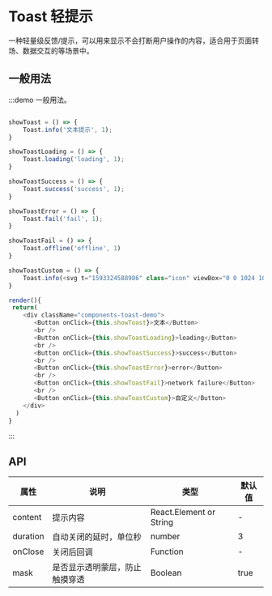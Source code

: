 # Toast 轻提示 

一种轻量级反馈/提示，可以用来显示不会打断用户操作的内容，适合用于页面转场、数据交互的等场景中。

## 一般用法

:::demo 一般用法。
```js

showToast = () => {
    Toast.info('文本提示', 1);
}

showToastLoading = () => {
    Toast.loading('loading', 1);
}

showToastSuccess = () => {
    Toast.success('success', 1);
}

showToastError = () => {
    Toast.fail('fail', 1);
}

showToastFail = () => {
    Toast.offline('offline', 1)
}

showToastCustom = () => {
    Toast.info(<svg t="1593324588986" class="icon" viewBox="0 0 1024 1024" version="1.1" xmlns="http://www.w3.org/2000/svg" p-id="2465" width="200" height="200"><path d="M855.194 512.34A263.12 263.12 0 0 0 663.28 259.39a33.907 33.907 0 0 0-42.045 33.908 33.907 33.907 0 0 0 24.074 33.907 194.628 194.628 0 0 1 0 374.676 33.907 33.907 0 0 0-24.074 33.907 33.907 33.907 0 0 0 42.045 33.907A263.12 263.12 0 0 0 855.194 512.34zM529.006 0a46.114 46.114 0 0 0-27.804 12.546l-10.85 9.494-109.86 89.515L224.18 240.064H83.465a67.815 67.815 0 0 0-67.815 67.814v400.784a67.815 67.815 0 0 0 67.815 67.815h131.899l160.381 131.9 111.216 91.21 14.58 11.867A46.114 46.114 0 0 0 529.345 1024c11.868 0 20.006-8.816 23.057-24.413a65.78 65.78 0 0 0 0-12.546V37.298a67.815 67.815 0 0 0 0-14.92C548.672 7.799 540.196 0 529.006 0z m-208.19 775.12l-81.039-67.814H83.465V307.878h164.789l78.665-64.424 158.686-130.543V910.75z" p-id="2466"></path><path d="M733.806 71.544a33.907 33.907 0 0 0-48.826 30.178 33.907 33.907 0 0 0 19.327 30.516 421.128 421.128 0 0 1 0 756.133 33.907 33.907 0 0 0-19.327 30.516 33.907 33.907 0 0 0 48.826 30.856 488.943 488.943 0 0 0 0-878.538z" p-id="2467"></path></svg>, 1);
}

render(){
 return(
    <div className="components-toast-demo">
       <Button onClick={this.showToast}>文本</Button>
       <br />
       <Button onClick={this.showToastLoading}>loading</Button>
       <br />
       <Button onClick={this.showToastSuccess}>success</Button>
       <br />
       <Button onClick={this.showToastError}>error</Button>
       <br />
       <Button onClick={this.showToastFail}>network failure</Button>
       <br />
       <Button onClick={this.showToastCustom}>自定义</Button>
    </div>
  )
}

```
:::


## API

| 属性 | 说明         | 类型                                            | 默认值    |
|----|-----|------|------
| content   | 提示内容   | React.Element or String |  - |
| duration   | 自动关闭的延时，单位秒  | number |  3 |
| onClose   | 关闭后回调      | Function |    -  |
| mask   | 是否显示透明蒙层，防止触摸穿透      | Boolean |    true  |